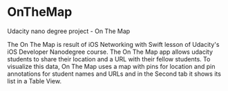 # OnTheMap
Udacity nano degree project - On The Map


The On The Map is result of iOS Networking with Swift lesson of Udacity's iOS Developer Nanodegree course.
The On The Map app allows udacity students to share their location and a URL with their fellow students. To visualize this data, On The Map uses a map with pins for location and pin annotations for student names and URLs and in the Second tab it shows its list in a Table View.

